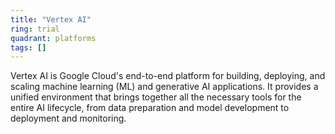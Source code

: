```yaml
---
title: "Vertex AI"
ring: trial
quadrant: platforms
tags: []
---
```


Vertex AI is Google Cloud's end-to-end platform for building, deploying, and scaling machine learning (ML) and
generative AI applications. It provides a unified environment that brings together all the necessary tools for the
entire AI lifecycle, from data preparation and model development to deployment and monitoring. 

